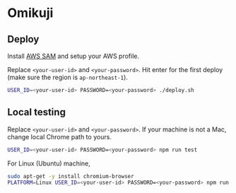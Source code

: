 # Omikuji

## Deploy

Install [AWS SAM](https://docs.aws.amazon.com/serverless-application-model/latest/developerguide/serverless-sam-cli-install.html) and setup your AWS profile.

Replace `<your-user-id>` and `<your-password>`.
Hit enter for the first deploy (make sure the region is `ap-northeast-1`).

```bash
USER_ID=<your-user-id> PASSWORD=<your-password> ./deploy.sh
```

## Local testing

Replace `<your-user-id>` and `<your-password>`.
If your machine is not a Mac, change local Chrome path to yours.

```bash
USER_ID=<your-user-id> PASSWORD=<your-password> npm run test
```

For Linux (Ubuntu) machine, 

```bash
sudo apt-get -y install chromium-browser
PLATFORM=Linux USER_ID=<your-user-id> PASSWORD=<your-password> npm run test
```
